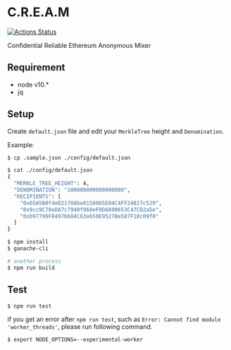 # C.R.E.A.M

[![Actions Status](https://github.com/couger-inc/cream/workflows/cream%20contract%20test/badge.svg)](https://github.com/couger-inc/cream/actions)

Confidential Reliable Ethereum Anonymous Mixer

## Requirement

* node v10.*
* jq

## Setup

Create `default.json` file and edit your `MerkleTree` height and `Denomination`.

Example:
```bash
$ cp .sample.json ./config/default.json

$ cat ./config/default.json
{
  "MERKLE_TREE_HEIGHT": 4,
  "DENOMINATION": "100000000000000000",
  "RECIPIENTS": [
    "0x65A5B0f4eD2170Abe0158865E04C4FF24827c529",
    "0x9cc9C78eDA7c7940f968eF9D8A90653C47CD2a5e",
    "0xb97796F8497bb84C63e650E9527Be587F18c09f8"
  ]
}
```

```bash
$ npm install
$ ganache-cli

# another process
$ npm run build
```

## Test

```bash
$ npm run test
```

if you get an error after `npm run test`, such as `Error: Cannot find module 'worker_threads'`, please run following command.

```bash
$ export NODE_OPTIONS=--experimental-worker
```